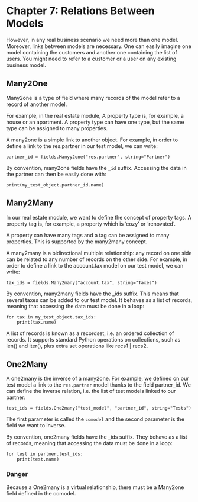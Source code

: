 # Chapter 7: Relations Between Models
However, in any real business scenario we need more than one model. 
Moreover, links between models are necessary. One can easily imagine one 
model containing the customers and another one containing 
the list of users. 
You might need to refer to a customer or a user on 
any existing business model.

## Many2One
Many2one is a type of field where many records of the model refer to 
a record of another model. 

For example, in the real estate module,
 A property type is, for example, a house or an apartment. 
A property type can have one type, but the same type can be assigned to many
properties.

A many2one is a simple link to another object. For example, in order to 
define a link to the res.partner in our test model, we can write:

````
partner_id = fields.Manyy2one("res.partner", string="Partner")
````
By convention, many2one fields have the `_id` suffix. Accessing the data
in the partner can then be easily done with:
````
print(my_test_object.partner_id.name)
````

## Many2Many
In our real estate module, we want to define the concept of property tags. 
A property tag is, for example, a property which is 
‘cozy’ or ‘renovated’.
  
A property can have many tags and a tag can be assigned to many properties. 
This is supported by the many2many concept.

A many2many is a bidirectional multiple relationship: any record on one side can be related 
to any number of records on the other side. For example, in order to define a link to the account.tax model 
on our test model, we can write: 
```
tax_ids = fields.Many2many("account.tax", string="Taxes")
```
By convention, many2many fields have the _ids suffix. This means that several taxes can be added to our test model. 
It behaves as a list of records, meaning that accessing the data must be done in a loop:
```
for tax in my_test_object.tax_ids:
    print(tax.name)
```
A list of records is known as a recordset, i.e. an ordered collection of records. 
It supports standard Python operations on collections, such as len() and iter(), 
plus extra set operations like recs1 | recs2.

## One2Many
A one2many is the inverse of a many2one. For example, we defined on our test model a link to the `res.partner` model 
thanks to the field partner_id. We can define the inverse relation, i.e. the list of test models linked to our partner:
```
test_ids = fields.One2many("test_model", "partner_id", string="Tests")
```
The first parameter is called the `comodel` and the second parameter is the field we want to inverse.

By convention, one2many fields have the _ids suffix. They behave as a list of records, 
meaning that accessing the data must be done in a loop:
```
for test in partner.test_ids:
    print(test.name)
```

 ### Danger ###

Because a One2many is a virtual relationship, there must be a Many2one field defined in the comodel.
